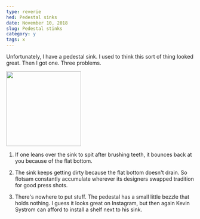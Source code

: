 ```yaml
---
type: reverie
hed: Pedestal sinks
date: November 10, 2018
slug: Pedestal stinks
category: y
tags: x
---
```


Unfortunately, I have a pedestal sink. I used to think this sort of
thing looked great. Then I got one. Three problems.

<img src="https://octodex.github.com/images/bannekat.png" width="200" height="200" />

1. If one leans over the sink to spit after brushing teeth, it
   bounces back at you because of the flat
   bottom.

2. The sink keeps getting dirty because the flat bottom
   doesn't drain. So
   flotsam constantly accumulate wherever its
   designers swapped tradition for good press shots.

3. There's nowhere to put stuff. The pedestal has a small little
   bezzle that holds nothing. I guess it looks great on Instagram, but then again Kevin Systrom can afford to install a shelf next to
   his sink.
